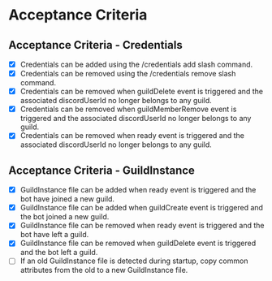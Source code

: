 # Acceptance Criteria

## Acceptance Criteria - Credentials
- [x] Credentials can be added using the /credentials add slash command.
- [x] Credentials can be removed using the /credentials remove slash command.
- [x] Credentials can be removed when guildDelete event is triggered and the associated discordUserId no longer belongs to any guild.
- [x] Credentials can be removed when guildMemberRemove event is triggered and the associated discordUserId no longer belongs to any guild.
- [x] Credentials can be removed when ready event is triggered and the associated discordUserId no longer belongs to any guild.

## Acceptance Criteria - GuildInstance
- [x] GuildInstance file can be added when ready event is triggered and the bot have joined a new guild.
- [x] GuildInstance file can be added when guildCreate event is triggered and the bot joined a new guild.
- [x] GuildInstance file can be removed when ready event is triggered and the bot have left a guild.
- [x] GuildInstance file can be removed when guildDelete event is triggered and the bot left a guild.
- [ ] If an old GuildInstance file is detected during startup, copy common attributes from the old to a new GuildInstance file.
